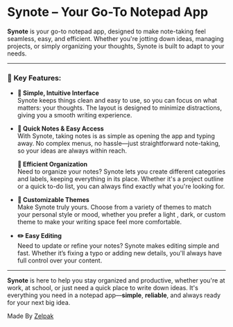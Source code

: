# **Synote** – Your Go-To Notepad App

**Synote** is your go-to notepad app, designed to make note-taking feel seamless, easy, and efficient. Whether you're jotting down ideas, managing projects, or simply organizing your thoughts, Synote is built to adapt to your needs.

---

### 🌟 **Key Features:**

- **📝 Simple, Intuitive Interface**  
  Synote keeps things clean and easy to use, so you can focus on what matters: your thoughts. The layout is designed to minimize distractions, giving you a smooth writing experience.

- **🚀 Quick Notes & Easy Access**  
  With Synote, taking notes is as simple as opening the app and typing away. No complex menus, no hassle—just straightforward note-taking, so your ideas are always within reach.

  **📁 Efficient Organization**  
  Need to organize your notes? Synote lets you create different categories and labels, keeping everything in its place. Whether it's a project outline or a quick to-do list, you can always find exactly what you're looking for.

- **🎨 Customizable Themes**  
  Make Synote truly yours. Choose from a variety of themes to match your personal style or mood, whether you prefer a light , dark, or custom theme to make your writing space feel more comfortable.

- **✏️ Easy Editing**  
  Need to update or refine your notes? Synote makes editing simple and fast. Whether it’s fixing a typo or adding new details, you'll always have full control over your content.

---

**Synote** is here to help you stay organized and productive, whether you're at work, at school, or just need a quick place to write down ideas. It's everything you need in a notepad app—**simple**, **reliable**, and always ready for your next big idea.

Made By [Zelpak](https://github.com/Zelpak)
